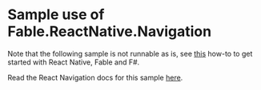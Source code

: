 # Sample use of Fable.ReactNative.Navigation

Note that the following sample is not runnable as is, see [this](https://github.com/martinmoec/fable-react-native-how-to) how-to to get started with React Native, Fable and F#.

Read the React Navigation docs for this sample [here](https://reactnavigation.org/docs/navigating).